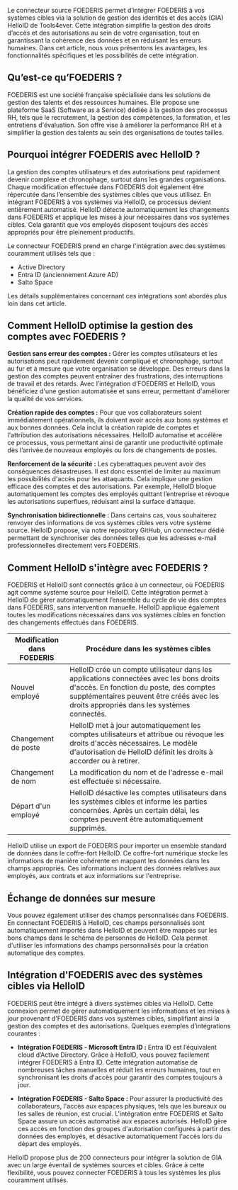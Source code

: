 Le connecteur source FOEDERIS permet d’intégrer FOEDERIS à vos systèmes cibles via la solution de gestion des identités et des accès (GIA) HelloID de Tools4ever. Cette intégration simplifie la gestion des droits d’accès et des autorisations au sein de votre organisation, tout en garantissant la cohérence des données et en réduisant les erreurs humaines. Dans cet article, nous vous présentons les avantages, les fonctionnalités spécifiques et les possibilités de cette intégration. 

## Qu’est-ce qu’FOEDERIS ?

FOEDERIS est une société française spécialisée dans les solutions de gestion des talents et des ressources humaines. Elle propose une plateforme SaaS (Software as a Service) dédiée à la gestion des processus RH, tels que le recrutement, la gestion des compétences, la formation, et les entretiens d'évaluation.
Son offre vise à améliorer la performance RH et à simplifier la gestion des talents au sein des organisations de toutes tailles.

## Pourquoi intégrer FOEDERIS avec HelloID ?

La gestion des comptes utilisateurs et des autorisations peut rapidement devenir complexe et chronophage, surtout dans les grandes organisations. Chaque modification effectuée dans FOEDERIS doit également être répercutée dans l’ensemble des systèmes cibles que vous utilisez. En intégrant FOEDERIS à vos systèmes via HelloID, ce processus devient entièrement automatisé. HelloID détecte automatiquement les changements dans FOEDERIS et applique les mises à jour nécessaires dans vos systèmes cibles. Cela garantit que vos employés disposent toujours des accès appropriés pour être pleinement productifs.

Le connecteur FOEDERIS prend en charge l'intégration avec des systèmes couramment utilisés tels que :

*	Active Directory
*	Entra ID (anciennement Azure AD)
*	Salto Space

Les détails supplémentaires concernant ces intégrations sont abordés plus loin dans cet article.

## Comment HelloID optimise la gestion des comptes avec FOEDERIS ?

**Gestion sans erreur des comptes :** Gérer les comptes utilisateurs et les autorisations peut rapidement devenir compliqué et chronophage, surtout au fur et à mesure que votre organisation se développe. Des erreurs dans la gestion des comptes peuvent entraîner des frustrations, des interruptions de travail et des retards. Avec l’intégration d’FOEDERIS et HelloID, vous bénéficiez d'une gestion automatisée et sans erreur, permettant d'améliorer la qualité de vos services.

**Création rapide des comptes :** Pour que vos collaborateurs soient immédiatement opérationnels, ils doivent avoir accès aux bons systèmes et aux bonnes données. Cela inclut la création rapide de comptes et l'attribution des autorisations nécessaires. HelloID automatise et accélère ce processus, vous permettant ainsi de garantir une productivité optimale dès l’arrivée de nouveaux employés ou lors de changements de postes.

**Renforcement de la sécurité :** Les cyberattaques peuvent avoir des conséquences désastreuses. Il est donc essentiel de limiter au maximum les possibilités d'accès pour les attaquants. Cela implique une gestion efficace des comptes et des autorisations. Par exemple, HelloID bloque automatiquement les comptes des employés quittant l’entreprise et révoque les autorisations superflues, réduisant ainsi la surface d’attaque.

**Synchronisation bidirectionnelle :** Dans certains cas, vous souhaiterez renvoyer des informations de vos systèmes cibles vers votre système source. HelloID propose, via notre repository GitHub, un connecteur dédié permettant de synchroniser des données telles que les adresses e-mail professionnelles directement vers FOEDERIS.

## Comment HelloID s'intègre avec FOEDERIS ?

FOEDERIS et HelloID sont connectés grâce à un connecteur, où FOEDERIS agit comme système source pour HelloID. Cette intégration permet à HelloID de gérer automatiquement l’ensemble du cycle de vie des comptes dans FOEDERIS, sans intervention manuelle. HelloID applique également toutes les modifications nécessaires dans vos systèmes cibles en fonction des changements effectués dans FOEDERIS. 

| Modification dans FOEDERIS | Procédure dans les systèmes cibles |
| -------------------------------- | ---------------------------------- | 
| Nouvel employé |	HelloID crée un compte utilisateur dans les applications connectées avec les bons droits d'accès. En fonction du poste, des comptes supplémentaires peuvent être créés avec les droits appropriés dans les systèmes connectés.|
| Changement de poste |	HelloID met à jour automatiquement les comptes utilisateurs et attribue ou révoque les droits d'accès nécessaires. Le modèle d'autorisation de HelloID définit les droits à accorder ou à retirer.|
| Changement de nom |	La modification du nom et de l'adresse e-mail est effectuée si nécessaire.| 
| Départ d'un employé |	HelloID désactive les comptes utilisateurs dans les systèmes cibles et informe les parties concernées. Après un certain délai, les comptes peuvent être automatiquement supprimés.| 

HelloID utilise un export de FOEDERIS pour importer un ensemble standard de données dans le coffre-fort HelloID. Ce coffre-fort numérique stocke les informations de manière cohérente en mappant les données dans les champs appropriés. Ces informations incluent des données relatives aux employés, aux contrats et aux informations sur l'entreprise. 

## Échange de données sur mesure

Vous pouvez également utiliser des champs personnalisés dans FOEDERIS. En connectant FOEDERIS à HelloID, ces champs personnalisés sont automatiquement importés dans HelloID et peuvent être mappés sur les bons champs dans le schéma de personnes de HelloID. Cela permet d'utiliser les informations des champs personnalisés pour la création automatique des comptes.


## Intégration d'FOEDERIS avec des systèmes cibles via HelloID

FOEDERIS peut être intégré à divers systèmes cibles via HelloID. Cette connexion permet de gérer automatiquement les informations et les mises à jour provenant d'FOEDERIS dans vos systèmes cibles, simplifiant ainsi la gestion des comptes et des autorisations. Quelques exemples d’intégrations courantes :

* **Intégration FOEDERIS - Microsoft Entra ID :** Entra ID est l’équivalent cloud d’Active Directory. Grâce à HelloID, vous pouvez facilement intégrer FOEDERIS à Entra ID. Cette intégration automatise de nombreuses tâches manuelles et réduit les erreurs humaines, tout en synchronisant les droits d'accès pour garantir des comptes toujours à jour.

* **Intégration FOEDERIS - Salto Space :** Pour assurer la productivité des collaborateurs, l'accès aux espaces physiques, tels que les bureaux ou les salles de réunion, est crucial. L'intégration entre FOEDERIS et Salto Space assure un accès automatisé aux espaces autorisés. HelloID gère ces accès en fonction des groupes d'autorisation configurés à partir des données des employés, et désactive automatiquement l'accès lors du départ des employés.

HelloID propose plus de 200 connecteurs pour intégrer la solution de GIA avec un large éventail de systèmes sources et cibles. Grâce à cette flexibilité, vous pouvez connecter FOEDERIS à tous les systèmes les plus couramment utilisés. 
